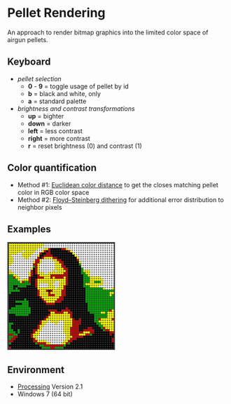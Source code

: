 Pellet Rendering
================

An approach to render bitmap graphics into the limited color space of airgun pellets.

Keyboard
--------
* *pellet selection*
	* **0** - **9** = toggle usage of pellet by id
	* **b** = black and white, only
	* **a** = standard palette 
* *brightness and contrast transformations*
	* **up** = bighter
	* **down** = darker
	* **left** = less contrast
	* **right** = more contrast
	* **r** = reset brightness (0) and contrast (1) 
 
Color quantification
--------------------
* Method #1: [Euclidean color distance](http://en.wikipedia.org/wiki/Euclidean_distance) to get the closes matching pellet color in RGB color space
* Method #2: [Floyd–Steinberg dithering](http://en.wikipedia.org/wiki/Floyd%E2%80%93Steinberg_dithering) for additional error distribution to neighbor pixels

Examples
--------

![data/examples/Mona_Lisa_closest_match](data/examples/Mona_Lisa_closest_match.png?raw=true)

Environment
-----------
* [Processing](http://www.processing.org/) Version 2.1
* Windows 7 (64 bit)

